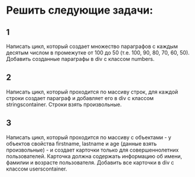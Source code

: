 # Решить следующие задачи:

## 1
Написать цикл, который создает множество параграфов с каждым десятым числом в промежутке от 100 до 50 (т.е. 100, 90, 80, 70, 60, 50). Добавить созданные параграфы в div с классом numbers.

## 2
Написать цикл, который проходится по массиву строк, для каждой строки создает параграф и добавляет его в div с классом stringscontainer. Строки взять произвольные.

## 3

Написать цикл, который проходится по массиву с объектами - у объектов свойства firstname, lastname и  age (данные взять произвольные) - и создает карточки только для совершеннолетних пользователей. Карточка должна содержать информацию об имени, фамилии и возрасте пользователя. Добавить все карточки в div с классом userscontainer.